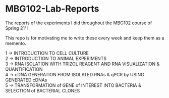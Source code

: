 # MBG102-Lab-Reports
The reports of the experiments I did throughout the MBG102 course of Spring 21' !

This repo is for motivating me to write these every week and keep them as a memento.

1 -> INTRODUCTION TO CELL CULTURE <br>
2 -> INTRODUCTION TO ANIMAL EXPERIMENTS <br>
3 -> RNA ISOLATION WITH TRIZOL REAGENT AND RNA VISUALIZATION & QUANTIFICATION <br>
4 -> cDNA GENERATION FROM ISOLATED RNAs & qPCR by USING GENERATED cDNAs <br>
5 -> TRANSFORMATION of GENE of INTEREST INTO BACTERIA & SELECTION of BACTERIAL CLONES <br>
